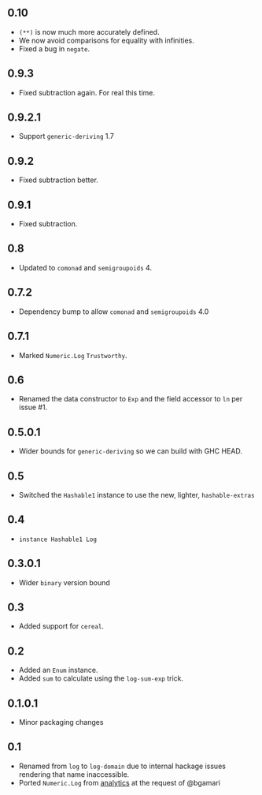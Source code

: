 0.10
----
* `(**)` is now much more accurately defined.
* We now avoid comparisons for equality with infinities.
* Fixed a bug in `negate`.

0.9.3
-------
* Fixed subtraction again. For real this time.

0.9.2.1
-------
* Support `generic-deriving` 1.7

0.9.2
-----
* Fixed subtraction better.

0.9.1
-----
* Fixed subtraction.

0.8
---
* Updated to `comonad` and `semigroupoids` 4.

0.7.2
-----
* Dependency bump to allow `comonad` and `semigroupoids` 4.0

0.7.1
-----
* Marked `Numeric.Log` `Trustworthy`.

0.6
---
* Renamed the data constructor to `Exp` and the field accessor to `ln` per issue #1.

0.5.0.1
-------
* Wider bounds for `generic-deriving` so we can build with GHC HEAD.

0.5
---
* Switched the `Hashable1` instance to use the new, lighter, `hashable-extras`

0.4
---
* `instance Hashable1 Log`

0.3.0.1
-------
* Wider `binary` version bound

0.3
---
* Added support for `cereal`.

0.2
---
* Added an `Enum` instance.
* Added `sum` to calculate using the `log-sum-exp` trick.

0.1.0.1
-------
* Minor packaging changes

0.1
---
* Renamed from `log` to `log-domain` due to internal hackage issues rendering that name inaccessible.
* Ported `Numeric.Log` from [analytics](http://github.com/analytics) at the request of @bgamari
